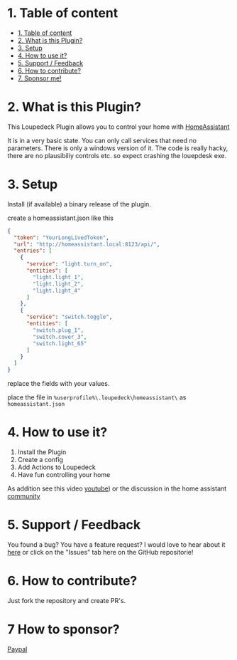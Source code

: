 # 1. Table of content
- [1. Table of content](#1-table-of-content)
- [2. What is this Plugin?](#2-what-is-this-plugin)
- [3. Setup](#3-setup)
- [4. How to use it?](#5-how-to-use-it)
- [5. Support / Feedback](#4-support--feedback)
- [6. How to contribute?](#6-how-to-contribute)
- [7. Sponsor me!](#7-how-to-sponsor)

# 2. What is this Plugin?
This Loupedeck Plugin allows you to control your home with [HomeAssistant](https://homeassistant.io)

It is in a very basic state. You can only call services that need no parameters.
There is only a windows version of it.
The code is really hacky, there are no plausibiliy controls etc. so expect crashing the louepdesk exe.

# 3. Setup
Install (if available) a binary release of the plugin.

create a homeassistant.json like this 
```json
{
  "token": "YourLongLivedToken",
  "url": "http://homeassistant.local:8123/api/",
  "entries": [
    {
      "service": "light.turn_on",
      "entities": [
        "light.light_1",
        "light.light_2",
        "light.light_4"
      ]
    },
    {
      "service": "switch.toggle",
      "entities": [
        "switch.plug_1",
        "switch.cover_3",
        "switch.light_65"
      ]
    }
  ]
}
```
replace the fields with your values.

place the file in `%userprofile%\.loupedeck\homeassistant\` as `homeassistant.json`

# 4. How to use it?

1. Install the Plugin
2. Create a config 
3. Add Actions to Loupedeck
4. Have fun controlling your home

As addition see this video [youtube](https://youtu.be/9kJEw0r1UN4)) or the discussion in the home assistant [community](https://community.home-assistant.io/t/use-a-loupedeck-as-a-panel-for-homeassistant/486240) 

# 5. Support / Feedback
You found a bug? You have a feature request? I would love to hear about it [here](https://github.com/lubeda/Loupedeck-HomeAssistantPlugin/issues/new/choose) or click on the "Issues" tab here on the GitHub repositorie!

# 6. How to contribute?

Just fork the repository and create PR's.

# 7 How to sponsor?

[Paypal](https://www.paypal.com/donate/?hosted_button_id=FZDKSLQ46HJTU)
